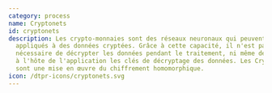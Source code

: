 ```yaml
---
category: process
name: Cryptonets
id: cryptonets
description: Les crypto-monnaies sont des réseaux neuronaux qui peuvent être
  appliqués à des données cryptées. Grâce à cette capacité, il n'est pas
  nécessaire de décrypter les données pendant le traitement, ni même de fournir
  à l'hôte de l'application les clés de décryptage des données. Les Cryptonets
  sont une mise en œuvre du chiffrement homomorphique. 
icon: /dtpr-icons/cryptonets.svg
---
```

